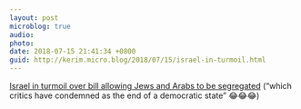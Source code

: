 ```yaml
---
layout: post
microblog: true
audio: 
photo: 
date: 2018-07-15 21:41:34 +0800
guid: http://kerim.micro.blog/2018/07/15/israel-in-turmoil.html
---
```

[Israel in turmoil over bill allowing Jews and Arabs to be segregated](https://www.theguardian.com/world/2018/jul/15/israel-turmoil-bill-allowing-jews-arabs-segregated) (“which critics have condemned as the end of a democratic state” 😂😂😂)
